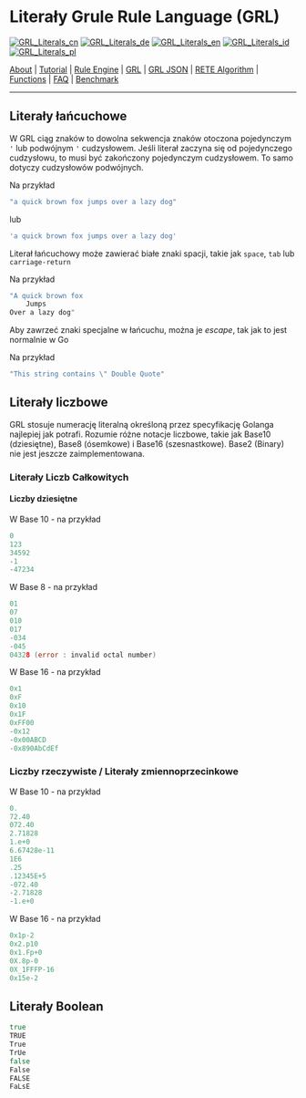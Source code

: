 # Literały Grule Rule Language (GRL)

[![GRL_Literals_cn](https://github.com/yammadev/flag-icons/blob/master/png/CN.png?raw=true)](../cn/GRL_Literals_cn.md)
[![GRL_Literals_de](https://github.com/yammadev/flag-icons/blob/master/png/DE.png?raw=true)](../de/GRL_Literals_de.md)
[![GRL_Literals_en](https://github.com/yammadev/flag-icons/blob/master/png/GB.png?raw=true)](../en/GRL_Literals_en.md)
[![GRL_Literals_id](https://github.com/yammadev/flag-icons/blob/master/png/ID.png?raw=true)](../id/GRL_Literals_id.md)
[![GRL_Literals_pl](https://github.com/yammadev/flag-icons/blob/master/png/PL.png?raw=true)](../pl/GRL_Literals_pl.md)

[About](About_pl.md) | [Tutorial](Tutorial_pl.md) | [Rule Engine](RuleEngine_pl.md) | [GRL](GRL_pl.md) | [GRL JSON](GRL_JSON_pl.md) | [RETE Algorithm](RETE_pl.md) | [Functions](Function_pl.md) | [FAQ](FAQ_pl.md) | [Benchmark](Benchmarking_pl.md)

---

## Literały łańcuchowe

W GRL ciąg znaków to dowolna sekwencja znaków otoczona pojedynczym `'` lub podwójnym `'` cudzysłowem.
Jeśli literał zaczyna się od pojedynczego cudzysłowu, to musi być zakończony pojedynczym cudzysłowem. To samo dotyczy cudzysłowów podwójnych.

Na przykład

```go
"a quick brown fox jumps over a lazy dog"
```

lub

```go
'a quick brown fox jumps over a lazy dog'
```

Literał łańcuchowy może zawierać białe znaki spacji, takie jak `space`, `tab` lub `carriage-return`

Na przykład

```go
"A quick brown fox
    Jumps
Over a lazy dog"
```

Aby zawrzeć znaki specjalne w łańcuchu, można je *escape*, tak jak to jest normalnie w Go

Na przykład

```go
"This string contains \" Double Quote"
```

## Literały liczbowe

GRL stosuje numerację literalną określoną przez specyfikację Golanga najlepiej jak potrafi. Rozumie różne notacje liczbowe, takie jak Base10 (dziesiętne), Base8 (ósemkowe) i Base16 (szesnastkowe). Base2 (Binary) nie jest jeszcze zaimplementowana.

### Literały Liczb Całkowitych

#### Liczby dziesiętne

W Base 10 - na przykład

```go
0
123
34592
-1
-47234
```

W Base 8 - na przykład

```go
01
07
010
017
-034
-045
04328 (error : invalid octal number)
```

W Base 16 - na przykład

```go
0x1
0xF
0x10
0x1F
0xFF00
-0x12
-0x00ABCD
-0x890AbCdEf
```

### Liczby rzeczywiste / Literały zmiennoprzecinkowe

W Base 10 - na przykład

```go
0.
72.40
072.40
2.71828
1.e+0
6.67428e-11
1E6
.25
.12345E+5
-072.40
-2.71828
-1.e+0
```

W Base 16 - na przykład

```go
0x1p-2 
0x2.p10
0x1.Fp+0
0X.8p-0
0X_1FFFP-16
0x15e-2
```

## Literały Boolean

```go
true
TRUE
True
TrUe
false
False
FALSE
FaLsE
```
